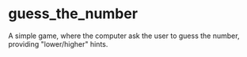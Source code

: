 # guess_the_number
A simple game, where the computer ask the user to guess the number, providing "lower/higher" hints.
